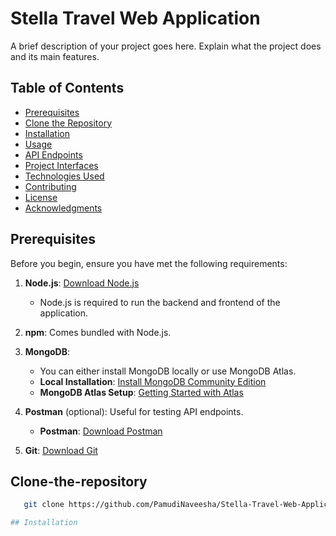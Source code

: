# Stella Travel Web Application

A brief description of your project goes here. Explain what the project does and its main features.

## Table of Contents

- [Prerequisites](#prerequisites)
- [Clone the Repository](#Clone-the-repository)
- [Installation](#installation)
- [Usage](#usage)
- [API Endpoints](#api-endpoints)
- [Project Interfaces](#project-interfaces)
- [Technologies Used](#technologies-used)
- [Contributing](#contributing)
- [License](#license)
- [Acknowledgments](#acknowledgments)

## Prerequisites

Before you begin, ensure you have met the following requirements:

1. **Node.js**: [Download Node.js](https://nodejs.org/en/download/)
   - Node.js is required to run the backend and frontend of the application.

2. **npm**: Comes bundled with Node.js.

3. **MongoDB**: 
   - You can either install MongoDB locally or use MongoDB Atlas.
   - **Local Installation**: [Install MongoDB Community Edition](https://docs.mongodb.com/manual/installation/)
   - **MongoDB Atlas Setup**: [Getting Started with Atlas](https://docs.atlas.mongodb.com/getting-started/)

4. **Postman** (optional): Useful for testing API endpoints.
   - **Postman**: [Download Postman](https://www.postman.com/downloads/)

5. **Git**: [Download Git](https://git-scm.com/downloads)

## Clone-the-repository

```bash
   git clone https://github.com/PamudiNaveesha/Stella-Travel-Web-Application-for-Culture-and-Tourism.git

## Installation


